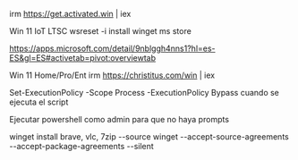 irm https://get.activated.win | iex

Win 11 IoT LTSC
wsreset -i
install winget ms store

https://apps.microsoft.com/detail/9nblggh4nns1?hl=es-ES&gl=ES#activetab=pivot:overviewtab

Win 11 Home/Pro/Ent
irm https://christitus.com/win | iex

Set-ExecutionPolicy -Scope Process -ExecutionPolicy Bypass cuando se ejecuta el script

Ejecutar powershell como admin para que no haya prompts

winget install brave, vlc, 7zip --source winget --accept-source-agreements --accept-package-agreements --silent


